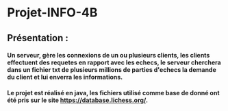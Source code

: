 # Projet-INFO-4B

## Présentation :

#### Un serveur, gère les connexions de un ou plusieurs clients, les clients effectuent des requetes en rapport avec les echecs, le serveur cherchera dans un fichier txt de plusieurs millions de parties d'echecs la demande du client et lui enverra les informations.

#### Le projet est réalisé en java, les fichiers utilisé comme base de donné ont été pris sur le site https://database.lichess.org/.

